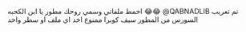 اخمط ملفاتي وسمي روحك مطور يا ابن الكحبه 😂😂
@QABNADLIB تم تعريب السورس من المطور سيف كوبرا
ممنوع اخد اي ملف او سطر واحد
